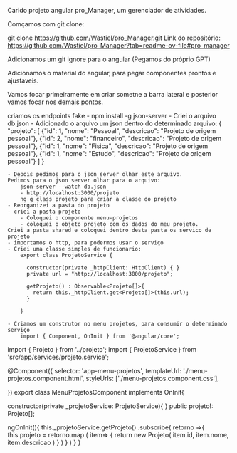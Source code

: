 Carido projeto angular pro_Manager, um gerenciador de atividades. 

Comçamos com git clone: 

git clone https://github.com/Wastiel/pro_Manager.git
Link do repositório: https://github.com/Wastiel/pro_Manager?tab=readme-ov-file#pro_manager

Adicionamos um git ignore para o angular (Pegamos do próprio GPT)

Adicionamos o material do angular, para pegar componentes prontos e ajustaveis. 

Vamos focar primeiramente em criar sometne a barra lateral e posterior vamos focar nos demais pontos. 

criamos os endpoints fake
	- npm install -g json-server
	- Criei o arquivo db.json
	- Adicionado o arquivo um json dentro do determinado arquivo:
		{
	"projeto": [
	        {"id": 1, "nome": "Pessoal", "descricao": "Projeto de origem pessoal"},
	        {"id": 2, "nome": "financeiro", "descricao": "Projeto de origem pessoal"},
	        {"id": 1, "nome": "Fisica", "descricao": "Projeto de origem pessoal"},
	        {"id": 1, "nome": "Estudo", "descricao": "Projeto de origem pessoal"}
	    ]
	}		

	- Depois pedimos para o json server olhar este arquivo.
	Pedimos para o json server olhar para o arquivo:
		json-server --watch db.json
		- http://localhost:3000/projeto
		ng g class projeto para criar a classe do projeto
	- Reorganizei a pasta do projeto
	- criei a pasta projeto
		- Coloquei o componente menu-projetos
		- coloquei o objeto projeto com os dados do meu projeto.
	Criei a pasta shared e coloquei dentro desta pasta os servico de projeto
	- importamos o http, para podermos usar o serviço 
	- Criei uma classe simples de funcionario:
		export class ProjetoService {

		  constructor(private _httpClient: HttpClient) { }
		  private url = "http://localhost:3000/projeto";

		  getProjeto() : Observable<Projeto[]>{
		    return this._httpClient.get<Projeto[]>(this.url);
		  }

		}

	- Criamos um construtor no menu projetos, para consumir o determinado serviço
		import { Component, OnInit } from '@angular/core';
import { Projeto } from '../projeto';
import { ProjetoService } from 'src/app/services/projeto.service';


@Component({
  selector: 'app-menu-projetos',
  templateUrl: './menu-projetos.component.html',
  styleUrls: ['./menu-projetos.component.css'],
   
})
export class MenuProjetosComponent implements OnInit{

  constructor(private _projetoService: ProjetoService){ }
  public projeto!: Projeto[];

  ngOnInit(){
    this._projetoService.getProjeto()
      .subscribe(
        retorno =>{
          this.projeto = retorno.map (
            item=>
            {
              return new Projeto(
                item.id,
                item.nome,
                item.descricao
              )
            }
          )
        }
      )
    }
}
